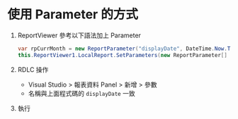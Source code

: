 # 使用 Parameter 的方式

1. ReportViewer 參考以下語法加上 Parameter

   ```csharp
   var rpCurrMonth = new ReportParameter("displayDate", DateTime.Now.ToString("yyyy-MM-dd"));
   this.ReportViewer1.LocalReport.SetParameters(new ReportParameter[] { rpCurrMonth });
   ```

1. RDLC 操作

   - Visual Studio > 報表資料 Panel > 新增 > 參數
   - 名稱與上面程式碼的 `displayDate` 一致

1. 執行
